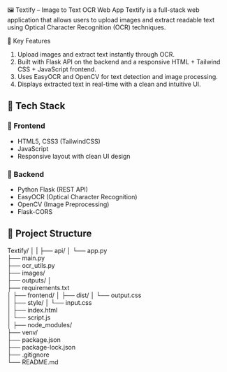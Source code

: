 
🖼️ Textify – Image to Text OCR Web App
Textify is a full-stack web application that allows users to upload images and extract readable text using Optical Character Recognition (OCR) techniques.

🚀 Key Features
1. Upload images and extract text instantly through OCR.
2. Built with Flask API on the backend and a responsive HTML + Tailwind CSS + JavaScript frontend.
3. Uses EasyOCR and OpenCV for text detection and image processing.
4. Displays extracted text in real-time with a clean and intuitive UI.

## 🧰 Tech Stack

### 🔹 Frontend
- HTML5, CSS3 (TailwindCSS)
- JavaScript
- Responsive layout with clean UI design

### 🔹 Backend
- Python Flask (REST API)
- EasyOCR (Optical Character Recognition)
- OpenCV (Image Preprocessing)
- Flask-CORS

## 📁 Project Structure

Textify/
│
|
├── api/
│    └── app.py              
├── main.py                 
├── ocr_utils.py            
├── images/                 
├── outputs/
│               
├── requirements.txt        
│
├── frontend/
│    ├── dist/
│         └── output.css         
│   ├── style/
│        └── input.css          
│   ├── index.html             
│   └── script.js              
│
├── node_modules/               
├── venv/                       
├── package.json                
├── package-lock.json           
├── .gitignore                  
└── README.md                   
